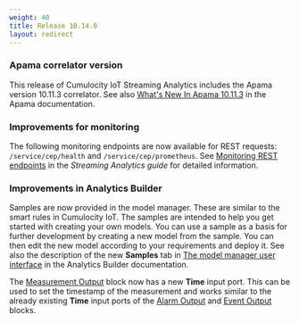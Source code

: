 ```yaml
---
weight: 40
title: Release 10.14.0
layout: redirect
---
```


### Apama correlator version

This release of Cumulocity IoT Streaming Analytics includes the Apama version 10.11.3 correlator.
See also [What's New In Apama 10.11.3](https://documentation.softwareag.com/apama/v10-11/apama10-11/apama-webhelp/index.html#page/apama-webhelp%2Fco-WhaNewInApa_10113_top.html)
in the Apama documentation.

### Improvements for monitoring

The following monitoring endpoints are now available for REST requests: `/service/cep/health` and `/service/cep/prometheus`.
See [Monitoring REST endpoints](https://cumulocity.com/guides/apama/troubleshooting/#monitoring-rest) in the *Streaming Analytics guide* for detailed information.

### Improvements in Analytics Builder

Samples are now provided in the model manager. These are similar to the smart rules in Cumulocity IoT. 
The samples are intended to help you get started with creating your own models. 
You can use a sample as a basis for further development by creating a new model from the sample. 
You can then edit the new model according to your requirements and deploy it. 
See also the description of the new **Samples** tab in [The model manager user interface](https://documentation.softwareag.com/apama/Analytics_Builder/pab10-14-0/apama-pab-webhelp/index.html#page/apamaanalyticsbuilder-webhelp%2Fco-AnaBui_the_model_manager_user_interface.html)
in the Analytics Builder documentation.

The [Measurement Output](https://documentation.softwareag.com/apama/Analytics_Builder/pab10-14-0/apama-pab-webhelp/index.html#page/apamaanalyticsbuilder-webhelp%2Fre_AnaBui_block_reference_Output_CreateMeasurement.html) block 
now has a new **Time** input port. This can be used to set the timestamp of the measurement and works similar to the already existing **Time** input ports of the 
[Alarm Output](https://documentation.softwareag.com/apama/Analytics_Builder/pab10-14-0/apama-pab-webhelp/index.html#page/apamaanalyticsbuilder-webhelp%2Fre_AnaBui_block_reference_Output_CreateAlarm.html) 
and [Event Output](https://documentation.softwareag.com/apama/Analytics_Builder/pab10-14-0/apama-pab-webhelp/index.html#page/apamaanalyticsbuilder-webhelp%2Fre_AnaBui_block_reference_Output_CreateEvent.html) blocks.

